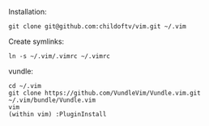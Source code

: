 Installation:

    git clone git@github.com:childoftv/vim.git ~/.vim
 
Create symlinks:

    ln -s ~/.vim/.vimrc ~/.vimrc

vundle:

    cd ~/.vim
    git clone https://github.com/VundleVim/Vundle.vim.git ~/.vim/bundle/Vundle.vim
    vim
    (within vim) :PluginInstall
